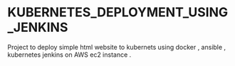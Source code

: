 # KUBERNETES_DEPLOYMENT_USING_JENKINS
Project to deploy simple html website to kubernets using docker , ansible , kubernetes jenkins on AWS ec2 instance . 
